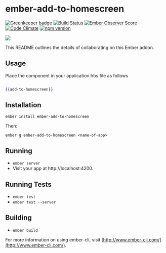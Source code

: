 # ember-add-to-homescreen

[![Greenkeeper badge](https://badges.greenkeeper.io/mike-north/ember-add-to-homescreen.svg)](https://greenkeeper.io/)
[![Build Status](https://travis-ci.org/mike-north/ember-add-to-homescreen.svg)](https://travis-ci.org/mike-north/ember-add-to-homescreen) [![Ember Observer Score](https://emberobserver.com/badges/ember-add-to-homescreen.svg)](https://emberobserver.com/addons/ember-add-to-homescreen) [![Code Climate](https://codeclimate.com/github/mike-north/ember-add-to-homescreen/badges/gpa.svg)](https://codeclimate.com/github/mike-north/ember-add-to-homescreen) [![npm version](https://badge.fury.io/js/ember-add-to-homescreen.svg)](https://badge.fury.io/js/ember-add-to-homescreen)

![](http://i63.tinypic.com/14bl3ph.png)

This README outlines the details of collaborating on this Ember addon.

## Usage

Place the component in your application.hbs file as follows

```hbs

{{add-to-homescreen}}

```

## Installation

`ember install ember-add-to-homescreen`

Then:

`ember g ember-add-to-homescreen <name-of-app>`

## Running

* `ember server`
* Visit your app at http://localhost:4200.

## Running Tests

* `ember test`
* `ember test --server`

## Building

* `ember build`

For more information on using ember-cli, visit [http://www.ember-cli.com/](http://www.ember-cli.com/).

